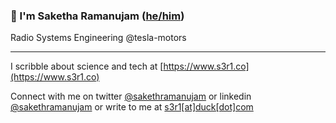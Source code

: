 ### :wave: I'm Saketha Ramanujam ([he/him](https://pronoun.is/he))
Radio Systems Engineering @tesla-motors
<hr>

I scribble about science and tech at [https://www.s3r1.co](https://www.s3r1.co)


Connect with me on twitter [@sakethramanujam](https://x.com/sakethramanujam) or linkedin [@sakethramanujam](https://linkedin.com/in/sakethramanujam)
or write to  me at [s3r1[at]duck[dot]com](mailto:s3r1@duck.com)
